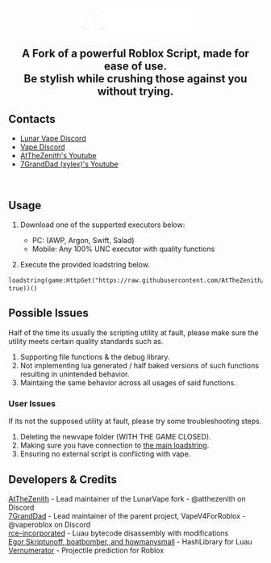 <p align="center">
  <picture>
    <source media="(prefers-color-scheme: dark)" srcset="./README/Lunar Vape Logo Dark.png">
    <source media="(prefers-color-scheme: light)" srcset="./README/Lunar Vape Logo Light.png">
    <img alt="vape logo" src="./README/Lunar Vape Logo Dark.png">
  </picture>
</p>
<h2 align="center">
  A Fork of a powerful Roblox Script, made for ease of use.
  <br/>
  Be stylish while crushing those against you without trying.
</h2>

## Contacts
- [Lunar Vape Discord](https://discord/dEKX9XnZwS)
- [Vape Discord](https://discord.gg/ZqS836yx9k)
- [AtTheZenith's Youtube](https://youtube.com/@AtTheZenith)
- [7GrandDad (xylex)'s Youtube](https://youtube.com/@7GrandDadVape)
<br/>

## Usage
1. Download one of the supported executors below:
    - PC: (AWP, Argon, Swift, Salad)
    - Mobile: Any 100% UNC executor with quality functions

2. Execute the provided loadstring below.
```luau
loadstring(game:HttpGet("https://raw.githubusercontent.com/AtTheZenith/LunarVape/main/NewMainScript.lua", true))()
```

## Possible Issues
Half of the time its usually the scripting utility at fault, please make sure the utility meets certain quality standards such as.
1. Supporting file functions & the debug library.
2. Not implementing lua generated / half baked versions of such functions resulting in unintended behavior.
3. Maintaing the same behavior across all usages of said functions.

### User Issues
If its not the supposed utility at fault, please try some troubleshooting steps.
1. Deleting the newvape folder (WITH THE GAME CLOSED).
2. Making sure you have connection to [the main loadstring](https://raw.githubusercontent.com/7GrandDadPGN/VapeV4ForRoblox/refs/heads/main/NewMainScript.lua).
3. Ensuring no external script is conflicting with vape.

## Developers & Credits
[AtTheZenith](https://github.com/AtTheZenith) - Lead maintainer of the LunarVape fork - @atthezenith on Discord
<br/>
[7GrandDad](https://github.com/7GrandDadPGN) - Lead maintainer of the parent project, VapeV4ForRoblox - @vaperoblox on Discord
<br/>
[rce-incorporated](https://github.com/rce-incorporated/Fiu) - Luau bytecode disassembly with modifications
<br/>
[Egor Skriptunoff, boatbomber, and howmanysmall](https://devforum.roblox.com/t/open-source-hashlib/416732/1) - HashLibrary for Luau
<br/>
[Vernumerator](https://devforum.roblox.com/t/predict-projectile-ballistics-including-gravity-and-motion/1842434) - Projectile prediction for Roblox
